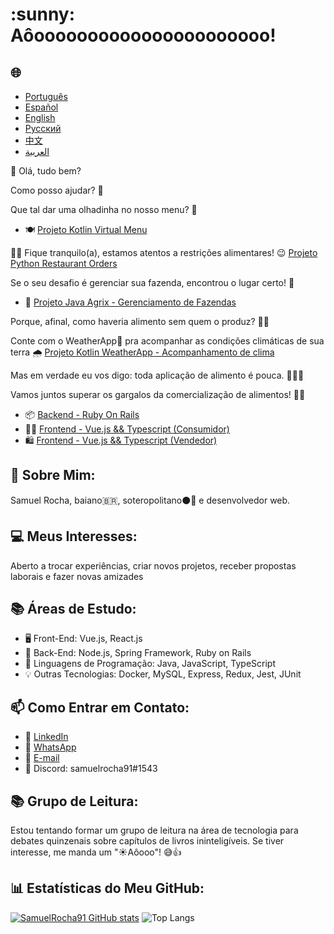 <h1>:sunny: Aôoooooooooooooooooooooo! </h1>
<h2>🌐</h2>
<ul>
  <li><a href="https://github.com/SamuelRocha91/SamuelRocha91/blob/main/README.md" target="_blank">Português</a></li>
  <li><a href="https://github.com/SamuelRocha91/SamuelRocha91/blob/main/README_SP.MD" target="_blank">Español</a></li>
  <li><a href="https://github.com/SamuelRocha91/SamuelRocha91/blob/main/README_EN.MD" target="_blank">English</a></li>
  <li><a href="https://github.com/SamuelRocha91/SamuelRocha91/blob/main/README_язык.md" target="_blank">Русский</a></li>
  <li><a href="https://github.com/SamuelRocha91/SamuelRocha91/blob/main/README_华语.md" target="_blank">中文</a></li>
  <li><a href="https://github.com/SamuelRocha91/SamuelRocha91/blob/main/README_ar.md" target="_blank">العربية</a></li>
</ul>

👋 Olá, tudo bem?

<div>
  <p>Como posso ajudar? 🥰</p>
  <p>Que tal dar uma olhadinha no nosso menu? 🧾</p>
  <ul>
    <li>
      🍽️ <a href="https://github.com/SamuelRocha91/kotlinVirtualMenu" target="_blank">Projeto Kotlin Virtual Menu</a>
    </li>
  </ul>
  <p>
    👩‍🍳 Fique tranquilo(a), estamos atentos a restrições alimentares! 😉
      <a href="https://github.com/SamuelRocha91/restaurantOrders" target="_blank">Projeto Python Restaurant Orders</a>
  </p>
</div>

<p>Se o seu desafio é gerenciar sua fazenda, encontrou o lugar certo! 🎯</p>
<ul>
  <li>🌾 <a href="https://github.com/SamuelRocha91/Agrix" target="_blank">Projeto Java Agrix - Gerenciamento de Fazendas</a></li>
</ul>
<p>Porque, afinal, como haveria alimento sem quem o produz? 🤔👀</p>

<p>Conte com o WeatherApp📱 pra acompanhar as condições climáticas de sua terra 🌧️ <a href="https://github.com/SamuelRocha91/Agrix" target="_blank">Projeto Kotlin WeatherApp - Acompanhamento de clima</a></p>
<p>Mas em verdade eu vos digo: toda aplicação de alimento é pouca. 🤪🚀🤷 </p>
<p>Vamos juntos superar os gargalos da comercialização de alimentos! 💯🥗</p>
<ul>
  <li>📦 <a href="https://github.com/SamuelRocha91/delivery_back" target="_blank">Backend - Ruby On Rails</a></li>
  <li>👨‍💻 <a href="https://github.com/SamuelRocha91/consumy" target="_blank">Frontend - Vue.js && Typescript (Consumidor)</a></li>
  <li>🛍️ <a href="https://github.com/SamuelRocha91/seller_application" target="_blank">Frontend - Vue.js && Typescript (Vendedor)</a></li>
</ul>

<h2>🧑 Sobre Mim:</h2>
<p>Samuel Rocha, baiano🇧🇷, soteropolitano⚫🔴 e desenvolvedor web.</p>

<h2>💻 Meus Interesses:</h2>
<p>Aberto a trocar experiências, criar novos projetos, receber propostas laborais e fazer novas amizades </p>

<h2>📚 Áreas de Estudo:</h2>
<ul>
  <li>🖥️ Front-End: Vue.js, React.js</li>
  <li>📡 Back-End: Node.js, Spring Framework, Ruby on Rails</li>
  <li>📖 Linguagens de Programação: Java, JavaScript, TypeScript</li>
  <li>💡 Outras Tecnologias: Docker, MySQL, Express, Redux, Jest, JUnit</li>
</ul>

<h2>📫 Como Entrar em Contato:</h2>
<ul>
  <li>💼 <a href="https://www.linkedin.com/in/samuel-rocha-88278224a/" target="_blank">LinkedIn</a></li>
  <li>📱 <a href="https://wa.me/71992594946" target="_blank">WhatsApp</a></li>
  <li>📧 <a href="mailto:samuel_sr@hotmail.com.br">E-mail</a></li>
  <li>💬 Discord: samuelrocha91#1543</li>
</ul>

<h2>📚 Grupo de Leitura:</h2>
<p>
  Estou tentando formar um grupo de leitura na área de tecnologia para debates quinzenais sobre capítulos de livros ininteligíveis. 
  Se tiver interesse, me manda um "☀️Aôooo"! 😅👍
</p>

<h2>📊 Estatísticas do Meu GitHub:</h2>

[![SamuelRocha91 GitHub stats](https://github-readme-stats.vercel.app/api?username=SamuelRocha91)](https://github.com/SamuelRocha91/github-readme-stats)
![Top Langs](https://github-readme-stats.vercel.app/api/top-langs/?username=SamuelRocha91&langs_count=8&layout=compact)

